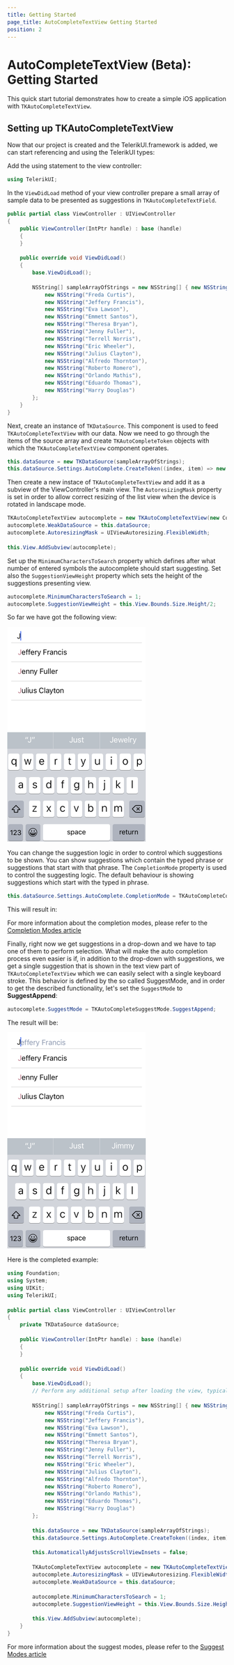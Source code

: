 ```yaml
---
title: Getting Started
page_title: AutoCompleteTextView Getting Started
position: 2
---
```


# AutoCompleteTextView (Beta): Getting Started

This quick start tutorial demonstrates how to create a simple iOS application with <code>TKAutoCompleteTextView</code>.


## Setting up TKAutoCompleteTextView

Now that our project is created and the TelerikUI.framework is added, we can start referencing and using the TelerikUI types:

Add the using statement to the view controller:

```C#
using TelerikUI;
```

In the `ViewDidLoad` method of your view controller prepare a small array of sample data to be presented as suggestions in `TKAutoCompleteTextField`.

```C#
public partial class ViewController : UIViewController
{
    public ViewController(IntPtr handle) : base (handle)
    {
    }

    public override void ViewDidLoad()
    {
        base.ViewDidLoad();

        NSString[] sampleArrayOfStrings = new NSString[] { new NSString("Kristina Wolfe"),
            new NSString("Freda Curtis"),
            new NSString("Jeffery Francis"),
            new NSString("Eva Lawson"),
            new NSString("Emmett Santos"),
            new NSString("Theresa Bryan"),
            new NSString("Jenny Fuller"),
            new NSString("Terrell Norris"),
            new NSString("Eric Wheeler"),
            new NSString("Julius Clayton"),
            new NSString("Alfredo Thornton"),
            new NSString("Roberto Romero"),
            new NSString("Orlando Mathis"),
            new NSString("Eduardo Thomas"),
            new NSString("Harry Douglas")
        };
    }
}
```

Next, create an instance of `TKDataSource`. This component is used to feed `TKAutoCompleteTextView` with our data. Now we need to go through the items of the source array and create `TKAutoCompleteToken` objects with which the `TKAutoCompleteTextView` component operates.

```C#
this.dataSource = new TKDataSource(sampleArrayOfStrings);
this.dataSource.Settings.AutoComplete.CreateToken((index, item) => new TKAutoCompleteToken((NSString) item));
```

Then create a new instace of `TKAutoCompleteTextView` and add it as a subview of the ViewController's main view. The `AutoresizingMask` property is set in order to allow correct resizing of the list view when the device is rotated in landscape mode. 

```C#
TKAutoCompleteTextView autocomplete = new TKAutoCompleteTextView(new CoreGraphics.CGRect(10, 80, this.View.Bounds.Width - 20, 30));
autocomplete.WeakDataSource = this.dataSource;
autocomplete.AutoresizingMask = UIViewAutoresizing.FlexibleWidth;

this.View.AddSubview(autocomplete);
```

Set up the `MinimumCharactersToSearch` property which defines after what number of entered symbols the autocomplete should start suggesting. Set also the `SuggestionViewHeight` property which sets the height of the suggestions presenting view.

```C#
autocomplete.MinimumCharactersToSearch = 1;    
autocomplete.SuggestionViewHeight = this.View.Bounds.Size.Height/2;
```

So far we have got the following view:

<img src="../images/autocomplete-gettingstarted001.png"/>

You can change the suggestion logic in order to control which suggestions to be shown. You can show suggestions which contain the typed phrase or suggestions that start with that phrase. The `CompletionMode` property is used to control the suggesting logic. The default behaviour is showing suggestions which start with the typed in phrase.

```C#
this.dataSource.Settings.AutoComplete.CompletionMode = TKAutoCompleteCompletionMode.StartsWith;
```

This will result in: 

For more information about the completion modes, please refer to the [Completion Modes article](completion-modes)

Finally, right now we get suggestions in a drop-down and we have to tap one of them to perform selection. What will make the auto completion process even easier is if, in addition to the drop-down with suggestions, we get a single suggestion that is shown in the text view part of `TKAutoCompleteTextView` which we can easily select with a single keyboard stroke. This behavior is defined by the so called SuggestMode, and in order to get the described functionality, let's set the `SuggestMode` to **SuggestAppend**:

```C#
autocomplete.SuggestMode = TKAutoCompleteSuggestMode.SuggestAppend;
```

The result will be:

<img src="../images/autocomplete-suggestmodes001.png"/>

Here is the completed example:

```C#
using Foundation;
using System;
using UIKit;
using TelerikUI;

public partial class ViewController : UIViewController
{
    private TKDataSource dataSource;

    public ViewController(IntPtr handle) : base (handle)
    {
    }

    public override void ViewDidLoad()
    {
        base.ViewDidLoad();
        // Perform any additional setup after loading the view, typically from a nib.

        NSString[] sampleArrayOfStrings = new NSString[] { new NSString("Kristina Wolfe"),
            new NSString("Freda Curtis"),
            new NSString("Jeffery Francis"),
            new NSString("Eva Lawson"),
            new NSString("Emmett Santos"),
            new NSString("Theresa Bryan"),
            new NSString("Jenny Fuller"),
            new NSString("Terrell Norris"),
            new NSString("Eric Wheeler"),
            new NSString("Julius Clayton"),
            new NSString("Alfredo Thornton"),
            new NSString("Roberto Romero"),
            new NSString("Orlando Mathis"),
            new NSString("Eduardo Thomas"),
            new NSString("Harry Douglas")
        };

        this.dataSource = new TKDataSource(sampleArrayOfStrings);
        this.dataSource.Settings.AutoComplete.CreateToken((index, item) => new TKAutoCompleteToken((NSString) item));

        this.AutomaticallyAdjustsScrollViewInsets = false;
        
        TKAutoCompleteTextView autocomplete = new TKAutoCompleteTextView(new CoreGraphics.CGRect(10, 80, this.View.Bounds.Width - 20, 30));
        autocomplete.AutoresizingMask = UIViewAutoresizing.FlexibleWidth;
        autocomplete.WeakDataSource = this.dataSource;

        autocomplete.MinimumCharactersToSearch = 1;
        autocomplete.SuggestionViewHeight = this.View.Bounds.Size.Height / 2;

        this.View.AddSubview(autocomplete);
    }
}
```

For more information about the suggest modes, please refer to the [Suggest Modes article](suggest-modes)
 
